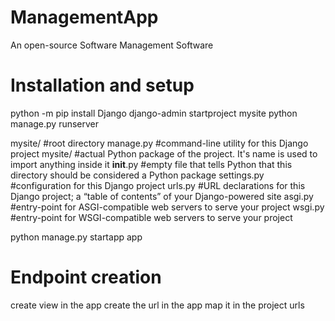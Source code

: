 # ManagementApp
An open-source Software Management Software

# Installation and setup
python -m pip install Django
django-admin startproject mysite
python manage.py runserver

mysite/                     #root directory
    manage.py               #command-line utility for this Django project
    mysite/                 #actual Python package of the project. It's name is used to import anything inside it
        __init__.py         #empty file that tells Python that this directory should be considered a Python package
        settings.py         #configuration for this Django project
        urls.py             #URL declarations for this Django project; a “table of contents” of your Django-powered site
        asgi.py             #entry-point for ASGI-compatible web servers to serve your project
        wsgi.py             #entry-point for WSGI-compatible web servers to serve your project

python manage.py startapp app

# Endpoint creation
create view in the app
create the url in the app
map it in the project urls